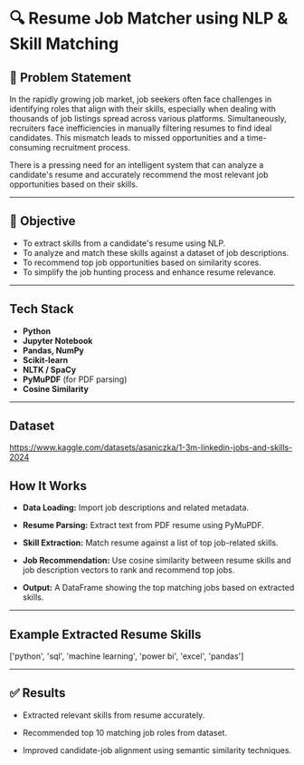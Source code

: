 # 🔍 Resume Job Matcher using NLP & Skill Matching


## 📌 Problem Statement

In the rapidly growing job market, job seekers often face challenges in identifying roles that align with their skills, especially when dealing with thousands of job listings spread across various platforms. Simultaneously, recruiters face inefficiencies in manually filtering resumes to find ideal candidates. This mismatch leads to missed opportunities and a time-consuming recruitment process.

There is a pressing need for an intelligent system that can analyze a candidate's resume and accurately recommend the most relevant job opportunities based on their skills.

---

## 🎯 Objective

- To extract skills from a candidate's resume using NLP.
- To analyze and match these skills against a dataset of job descriptions.
- To recommend top job opportunities based on similarity scores.
- To simplify the job hunting process and enhance resume relevance.

---

##  Tech Stack

- **Python**
- **Jupyter Notebook**
- **Pandas, NumPy**
- **Scikit-learn**
- **NLTK / SpaCy**
- **PyMuPDF** (for PDF parsing)
- **Cosine Similarity**

---

##  Dataset

https://www.kaggle.com/datasets/asaniczka/1-3m-linkedin-jobs-and-skills-2024

## How It Works
- **Data Loading:** Import job descriptions and related metadata.

- **Resume Parsing:** Extract text from PDF resume using PyMuPDF.

- **Skill Extraction:**  Match resume against a list of top job-related skills.

- **Job Recommendation:** Use cosine similarity between resume skills and job description vectors to rank and recommend top jobs.

- **Output:** A DataFrame showing the top matching jobs based on extracted skills.

---

## Example Extracted Resume Skills

  ['python', 'sql', 'machine learning', 'power bi', 'excel', 'pandas']

---

## ✅ Results

- Extracted relevant skills from resume accurately.

- Recommended top 10 matching job roles from dataset.

- Improved candidate-job alignment using semantic similarity techniques.
